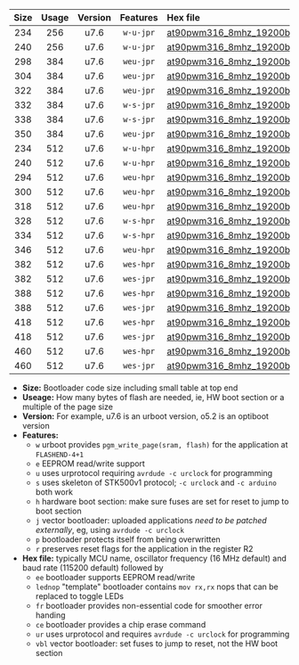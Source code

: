 |Size|Usage|Version|Features|Hex file|
|:-:|:-:|:-:|:-:|:--|
|234|256|u7.6|`w-u-jpr`|[at90pwm316_8mhz_19200bps_ur_vbl.hex](https://raw.githubusercontent.com/stefanrueger/urboot/main/at90pwm316_8mhz_19200bps_ur_vbl.hex)|
|240|256|u7.6|`w-u-jpr`|[at90pwm316_8mhz_19200bps_lednop_ur_vbl.hex](https://raw.githubusercontent.com/stefanrueger/urboot/main/at90pwm316_8mhz_19200bps_lednop_ur_vbl.hex)|
|298|384|u7.6|`weu-jpr`|[at90pwm316_8mhz_19200bps_ee_ur_vbl.hex](https://raw.githubusercontent.com/stefanrueger/urboot/main/at90pwm316_8mhz_19200bps_ee_ur_vbl.hex)|
|304|384|u7.6|`weu-jpr`|[at90pwm316_8mhz_19200bps_ee_lednop_ur_vbl.hex](https://raw.githubusercontent.com/stefanrueger/urboot/main/at90pwm316_8mhz_19200bps_ee_lednop_ur_vbl.hex)|
|322|384|u7.6|`weu-jpr`|[at90pwm316_8mhz_19200bps_ee_lednop_fr_ur_vbl.hex](https://raw.githubusercontent.com/stefanrueger/urboot/main/at90pwm316_8mhz_19200bps_ee_lednop_fr_ur_vbl.hex)|
|332|384|u7.6|`w-s-jpr`|[at90pwm316_8mhz_19200bps_vbl.hex](https://raw.githubusercontent.com/stefanrueger/urboot/main/at90pwm316_8mhz_19200bps_vbl.hex)|
|338|384|u7.6|`w-s-jpr`|[at90pwm316_8mhz_19200bps_lednop_vbl.hex](https://raw.githubusercontent.com/stefanrueger/urboot/main/at90pwm316_8mhz_19200bps_lednop_vbl.hex)|
|350|384|u7.6|`weu-jpr`|[at90pwm316_8mhz_19200bps_ee_lednop_fr_ce_ur_vbl.hex](https://raw.githubusercontent.com/stefanrueger/urboot/main/at90pwm316_8mhz_19200bps_ee_lednop_fr_ce_ur_vbl.hex)|
|234|512|u7.6|`w-u-hpr`|[at90pwm316_8mhz_19200bps_ur.hex](https://raw.githubusercontent.com/stefanrueger/urboot/main/at90pwm316_8mhz_19200bps_ur.hex)|
|240|512|u7.6|`w-u-hpr`|[at90pwm316_8mhz_19200bps_lednop_ur.hex](https://raw.githubusercontent.com/stefanrueger/urboot/main/at90pwm316_8mhz_19200bps_lednop_ur.hex)|
|294|512|u7.6|`weu-hpr`|[at90pwm316_8mhz_19200bps_ee_ur.hex](https://raw.githubusercontent.com/stefanrueger/urboot/main/at90pwm316_8mhz_19200bps_ee_ur.hex)|
|300|512|u7.6|`weu-hpr`|[at90pwm316_8mhz_19200bps_ee_lednop_ur.hex](https://raw.githubusercontent.com/stefanrueger/urboot/main/at90pwm316_8mhz_19200bps_ee_lednop_ur.hex)|
|318|512|u7.6|`weu-hpr`|[at90pwm316_8mhz_19200bps_ee_lednop_fr_ur.hex](https://raw.githubusercontent.com/stefanrueger/urboot/main/at90pwm316_8mhz_19200bps_ee_lednop_fr_ur.hex)|
|328|512|u7.6|`w-s-hpr`|[at90pwm316_8mhz_19200bps.hex](https://raw.githubusercontent.com/stefanrueger/urboot/main/at90pwm316_8mhz_19200bps.hex)|
|334|512|u7.6|`w-s-hpr`|[at90pwm316_8mhz_19200bps_lednop.hex](https://raw.githubusercontent.com/stefanrueger/urboot/main/at90pwm316_8mhz_19200bps_lednop.hex)|
|346|512|u7.6|`weu-hpr`|[at90pwm316_8mhz_19200bps_ee_lednop_fr_ce_ur.hex](https://raw.githubusercontent.com/stefanrueger/urboot/main/at90pwm316_8mhz_19200bps_ee_lednop_fr_ce_ur.hex)|
|382|512|u7.6|`wes-hpr`|[at90pwm316_8mhz_19200bps_ee.hex](https://raw.githubusercontent.com/stefanrueger/urboot/main/at90pwm316_8mhz_19200bps_ee.hex)|
|382|512|u7.6|`wes-jpr`|[at90pwm316_8mhz_19200bps_ee_vbl.hex](https://raw.githubusercontent.com/stefanrueger/urboot/main/at90pwm316_8mhz_19200bps_ee_vbl.hex)|
|388|512|u7.6|`wes-hpr`|[at90pwm316_8mhz_19200bps_ee_lednop.hex](https://raw.githubusercontent.com/stefanrueger/urboot/main/at90pwm316_8mhz_19200bps_ee_lednop.hex)|
|388|512|u7.6|`wes-jpr`|[at90pwm316_8mhz_19200bps_ee_lednop_vbl.hex](https://raw.githubusercontent.com/stefanrueger/urboot/main/at90pwm316_8mhz_19200bps_ee_lednop_vbl.hex)|
|418|512|u7.6|`wes-hpr`|[at90pwm316_8mhz_19200bps_ee_lednop_fr.hex](https://raw.githubusercontent.com/stefanrueger/urboot/main/at90pwm316_8mhz_19200bps_ee_lednop_fr.hex)|
|418|512|u7.6|`wes-jpr`|[at90pwm316_8mhz_19200bps_ee_lednop_fr_vbl.hex](https://raw.githubusercontent.com/stefanrueger/urboot/main/at90pwm316_8mhz_19200bps_ee_lednop_fr_vbl.hex)|
|460|512|u7.6|`wes-hpr`|[at90pwm316_8mhz_19200bps_ee_lednop_fr_ce.hex](https://raw.githubusercontent.com/stefanrueger/urboot/main/at90pwm316_8mhz_19200bps_ee_lednop_fr_ce.hex)|
|460|512|u7.6|`wes-jpr`|[at90pwm316_8mhz_19200bps_ee_lednop_fr_ce_vbl.hex](https://raw.githubusercontent.com/stefanrueger/urboot/main/at90pwm316_8mhz_19200bps_ee_lednop_fr_ce_vbl.hex)|

- **Size:** Bootloader code size including small table at top end
- **Useage:** How many bytes of flash are needed, ie, HW boot section or a multiple of the page size
- **Version:** For example, u7.6 is an urboot version, o5.2 is an optiboot version
- **Features:**
  + `w` urboot provides `pgm_write_page(sram, flash)` for the application at `FLASHEND-4+1`
  + `e` EEPROM read/write support
  + `u` uses urprotocol requiring `avrdude -c urclock` for programming
  + `s` uses skeleton of STK500v1 protocol; `-c urclock` and `-c arduino` both work
  + `h` hardware boot section: make sure fuses are set for reset to jump to boot section
  + `j` vector bootloader: uploaded applications *need to be patched externally*, eg, using `avrdude -c urclock`
  + `p` bootloader protects itself from being overwritten
  + `r` preserves reset flags for the application in the register R2
- **Hex file:** typically MCU name, oscillator frequency (16 MHz default) and baud rate (115200 default) followed by
  + `ee` bootloader supports EEPROM read/write
  + `lednop` "template" bootloader contains `mov rx,rx` nops that can be replaced to toggle LEDs
  + `fr` bootloader provides non-essential code for smoother error handing
  + `ce` bootloader provides a chip erase command
  + `ur` uses urprotocol and requires `avrdude -c urclock` for programming
  + `vbl` vector bootloader: set fuses to jump to reset, not the HW boot section
